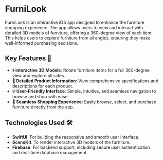 # FurniLook

FurniLook is an interactive iOS app designed to enhance the furniture shopping experience. The app allows users to view and interact with detailed 3D models of furniture, offering a 360-degree view of each item. This helps users to explore furniture from all angles, ensuring they make well-informed purchasing decisions.

## Key Features 🚀

- **🌀 Interactive 3D Models**: Rotate furniture items for a full 360-degree view and explore all sides.
- **📄 Detailed Product Information**: View comprehensive specifications and descriptions for each product.
- **💡 User-Friendly Interface**: Simple, intuitive, and seamless navigation to browse and shop with ease.
- **🛒 Seamless Shopping Experience**: Easily browse, select, and purchase furniture directly from the app.

## Technologies Used 🛠️

- **SwiftUI**: For building the responsive and smooth user interface.
- **SceneKit**: To render interactive 3D models of the furniture.
- **Firebase**: For backend support, including secure user authentication and real-time database management.


